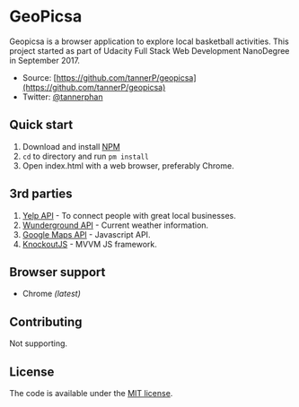 # GeoPicsa

Geopicsa is a browser application to explore local basketball activities.
This project started as part of Udacity Full Stack Web Development NanoDegree in September 2017.

* Source: [https://github.com/tannerP/geopicsa](https://github.com/tannerP/geopicsa)
* Twitter: [@tannerphan](https://twitter.com/tannerphan)


## Quick start

1. Download and install [NPM](https://www.npmjs.com/get-npm)
2. `cd` to directory and run `pm install`
3. Open index.html with a web browser, preferably Chrome. 

## 3rd parties
   1. [Yelp API](https://www.yelp.com/developers/documentation/v2/overview) - To connect people with great local businesses.
   2. [Wunderground API](https://www.wunderground.com/weather/api/) - Current weather information.
   3. [Google Maps API](https://developers.google.com/maps/documentation/javascript) - Javascript API.
   4. [KnockoutJS](http://knockoutjs.com/index.html) - MVVM JS framework.



## Browser support

* Chrome *(latest)*


## Contributing
Not supporting.

## License

The code is available under the [MIT license](LICENSE.txt).

